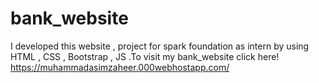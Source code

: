 # bank_website
I developed this website , project for spark foundation as intern by using HTML , CSS , Bootstrap , JS .To visit my bank_website click here! https://muhammadasimzaheer.000webhostapp.com/
